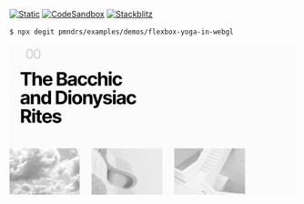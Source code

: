 [![Static](https://img.shields.io/badge/demo-%23646CFF.svg?logo=html5&logoColor=white)](https://pmndrs.github.io/examples/flexbox-yoga-in-webgl)
[![CodeSandbox](https://img.shields.io/badge/codesandbox-040404?logo=codesandbox&logoColor=DBDBDB)](https://codesandbox.io/s/github/pmndrs/examples/tree/main/demos/flexbox-yoga-in-webgl)
[![Stackblitz](https://img.shields.io/badge/stackblitz-fff?logo=Stackblitz&logoColor=1389FD)](https://stackblitz.com/github/pmndrs/examples/tree/main/demos/flexbox-yoga-in-webgl)

```sh
$ npx degit pmndrs/examples/demos/flexbox-yoga-in-webgl
```

![](thumbnail.webp)
